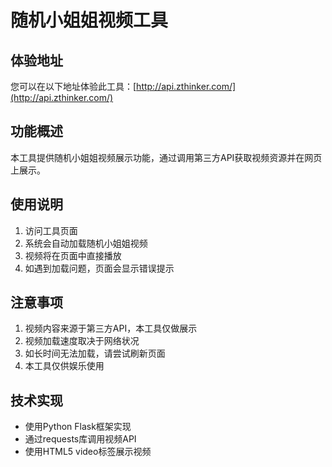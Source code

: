 # 随机小姐姐视频工具

## 体验地址

您可以在以下地址体验此工具：[http://api.zthinker.com/](http://api.zthinker.com/)

## 功能概述

本工具提供随机小姐姐视频展示功能，通过调用第三方API获取视频资源并在网页上展示。

## 使用说明

1. 访问工具页面
2. 系统会自动加载随机小姐姐视频
3. 视频将在页面中直接播放
4. 如遇到加载问题，页面会显示错误提示

## 注意事项

1. 视频内容来源于第三方API，本工具仅做展示
2. 视频加载速度取决于网络状况
3. 如长时间无法加载，请尝试刷新页面
4. 本工具仅供娱乐使用

## 技术实现

- 使用Python Flask框架实现
- 通过requests库调用视频API
- 使用HTML5 video标签展示视频
